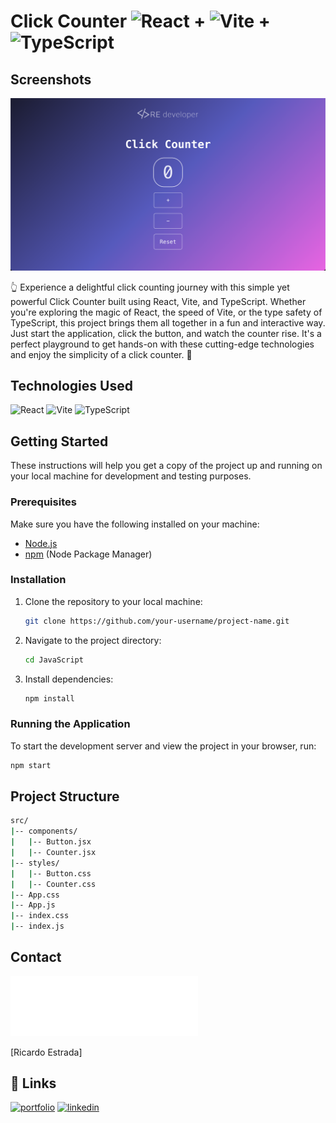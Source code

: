 
# Click Counter ![React](https://img.shields.io/badge/React-61DAFB?style=for-the-badge&logo=react&logoColor=white) + ![Vite](https://img.shields.io/badge/Vite-646CFF?style=for-the-badge&logo=vite&logoColor=white) + ![TypeScript](https://img.shields.io/badge/TypeScript-007ACC?style=for-the-badge&logo=typescript&logoColor=white) 

## Screenshots

![Click Counter](../TypeScript//screenshots//click-counter-screenshot.png)

👆 Experience a delightful click counting journey with this simple yet powerful Click Counter built using React, Vite, and TypeScript. Whether you're exploring the magic of React, the speed of Vite, or the type safety of TypeScript, this project brings them all together in a fun and interactive way. Just start the application, click the button, and watch the counter rise. It's a perfect playground to get hands-on with these cutting-edge technologies and enjoy the simplicity of a click counter. 🚀



## Technologies Used

![React](https://img.shields.io/badge/React-61DAFB?style=for-the-badge&logo=react&logoColor=white)
![Vite](https://img.shields.io/badge/Vite-646CFF?style=for-the-badge&logo=vite&logoColor=white)
![TypeScript](https://img.shields.io/badge/TypeScript-007ACC?style=for-the-badge&logo=typescript&logoColor=white)

## Getting Started

These instructions will help you get a copy of the project up and running on your local machine for development and testing purposes. 

### Prerequisites

Make sure you have the following installed on your machine:

- [Node.js](https://nodejs.org/)
- [npm](https://www.npmjs.com/) (Node Package Manager)

### Installation

1. Clone the repository to your local machine:

    ```bash
    git clone https://github.com/your-username/project-name.git
    ```

2. Navigate to the project directory:

    ```bash
    cd JavaScript
    ```

3. Install dependencies:

    ```bash
    npm install
    ```

### Running the Application

To start the development server and view the project in your browser, run:

```bash
npm start
```



## Project Structure
```bash
src/
|-- components/
|   |-- Button.jsx
|   |-- Counter.jsx
|-- styles/
|   |-- Button.css
|   |-- Counter.css
|-- App.css
|-- App.js
|-- index.css
|-- index.js
```
## Contact

<img src="../TypeScript//screenshots//relogo.png" alt="Re Developer" width="300">

[Ricardo Estrada]

## 🔗 Links
[![portfolio](https://img.shields.io/badge/my_portfolio-000?style=for-the-badge&logo=ko-fi&logoColor=white)](https://github.com/Frontgrammer98/Frontgrammer98)
[![linkedin](https://img.shields.io/badge/linkedin-0A66C2?style=for-the-badge&logo=linkedin&logoColor=white)](https://www.linkedin.com/in/ricardo-estrada-b433b71a7/)





